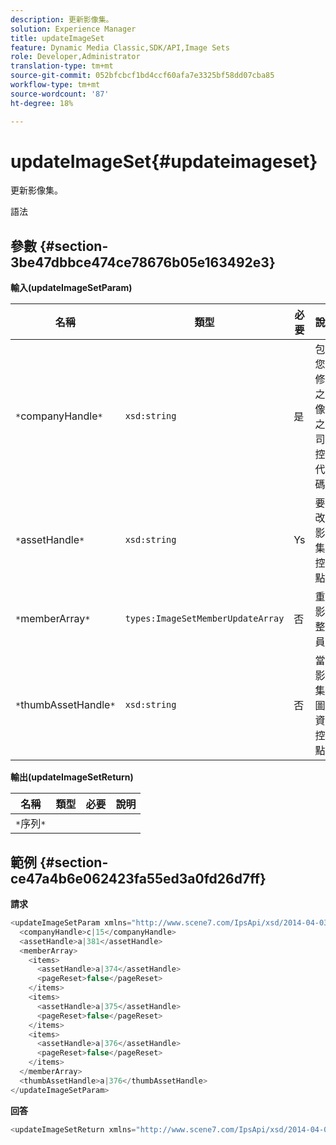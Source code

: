 ```yaml
---
description: 更新影像集。
solution: Experience Manager
title: updateImageSet
feature: Dynamic Media Classic,SDK/API,Image Sets
role: Developer,Administrator
translation-type: tm+mt
source-git-commit: 052bfcbcf1bd4ccf60afa7e3325bf58dd07cba85
workflow-type: tm+mt
source-wordcount: '87'
ht-degree: 18%

---
```



# updateImageSet{#updateimageset}

更新影像集。

語法

## 參數 {#section-3be47dbbce474ce78676b05e163492e3}

**輸入(updateImageSetParam)**

| 名稱 | 類型 | 必要 | 說明 |
|---|---|---|---|
| `*`companyHandle`*` | `xsd:string` | 是 | 包含您要修改之影像集之公司的控制代碼。 |
| `*`assetHandle`*` | `xsd:string` | Ys | 要修改的影像集的控點。 |
| `*`memberArray`*` | `types:ImageSetMemberUpdateArray` | 否 | 重設影像整合員。 |
| `*`thumbAssetHandle`*` | `xsd:string` | 否 | 當做影像集縮圖的資產控點。 |

**輸出(updateImageSetReturn)**

| 名稱 | 類型 | 必要 | 說明 |
|---|---|---|---|
| `*`序列`*` |  |  |  |

## 範例 {#section-ce47a4b6e062423fa55ed3a0fd26d7ff}

**請求**

```java
<updateImageSetParam xmlns="http://www.scene7.com/IpsApi/xsd/2014-04-03"> 
  <companyHandle>c|15</companyHandle> 
  <assetHandle>a|381</assetHandle> 
  <memberArray> 
    <items> 
      <assetHandle>a|374</assetHandle> 
      <pageReset>false</pageReset> 
    </items> 
    <items> 
      <assetHandle>a|375</assetHandle> 
      <pageReset>false</pageReset> 
    </items> 
    <items> 
      <assetHandle>a|376</assetHandle> 
      <pageReset>false</pageReset> 
    </items> 
  </memberArray> 
  <thumbAssetHandle>a|376</thumbAssetHandle> 
</updateImageSetParam>
```

**回答**

```java
<updateImageSetReturn xmlns="http://www.scene7.com/IpsApi/xsd/2014-04-03"/>
```

